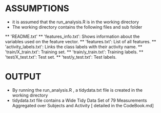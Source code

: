 ASSUMPTIONS
===========

* it is assumed that the run_analysis.R is in the working directory
* The working directory contains the following files and sub folder 

** 'README.txt'
** 'features_info.txt': Shows information about the variables used on the feature vector.
** 'features.txt': List of all features.
** 'activity_labels.txt': Links the class labels with their activity name.
** 'train/X_train.txt': Training set.
** 'train/y_train.txt': Training labels.
** 'test/X_test.txt': Test set.
** 'test/y_test.txt': Test labels.

OUTPUT
======

* By running the run_analysis.R , a tidydata.txt file is created in the working directory
* tidydata.txt file contains a  Wide Tidy Data Set of 79 Measurements Aggregated over Subjects and Activity [ detailed in the CodeBook.md]